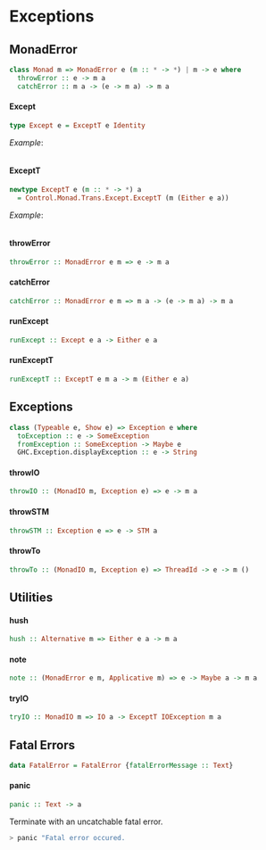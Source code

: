 Exceptions
==========

MonadError
----------

```haskell
class Monad m => MonadError e (m :: * -> *) | m -> e where
  throwError :: e -> m a
  catchError :: m a -> (e -> m a) -> m a
```

#### Except

```haskell
type Except e = ExceptT e Identity
```

*Example*:

```haskell
```

#### ExceptT

```haskell
newtype ExceptT e (m :: * -> *) a
  = Control.Monad.Trans.Except.ExceptT (m (Either e a))
```

*Example*:

```haskell
```

#### throwError

```haskell
throwError :: MonadError e m => e -> m a
```

#### catchError

```haskell
catchError :: MonadError e m => m a -> (e -> m a) -> m a
```

#### runExcept

```haskell
runExcept :: Except e a -> Either e a
```

#### runExceptT

```haskell
runExceptT :: ExceptT e m a -> m (Either e a)
```

Exceptions
----------

```haskell
class (Typeable e, Show e) => Exception e where
  toException :: e -> SomeException
  fromException :: SomeException -> Maybe e
  GHC.Exception.displayException :: e -> String
```

#### throwIO

```haskell
throwIO :: (MonadIO m, Exception e) => e -> m a
```

#### throwSTM

```haskell
throwSTM :: Exception e => e -> STM a
```

#### throwTo

```haskell
throwTo :: (MonadIO m, Exception e) => ThreadId -> e -> m ()
```

Utilities
---------

#### hush

```haskell
hush :: Alternative m => Either e a -> m a
```

#### note

```haskell
note :: (MonadError e m, Applicative m) => e -> Maybe a -> m a
```

#### tryIO

```haskell
tryIO :: MonadIO m => IO a -> ExceptT IOException m a
```

Fatal Errors
------------

```haskell
data FatalError = FatalError {fatalErrorMessage :: Text}
```

#### panic

```haskell
panic :: Text -> a
```

Terminate with an uncatchable fatal error.

```haskell
> panic "Fatal error occured. 
```
